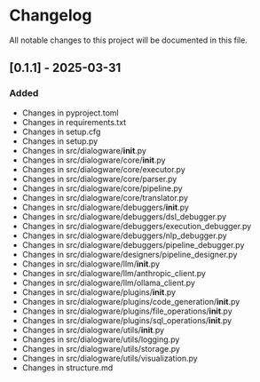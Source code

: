 # Changelog

All notable changes to this project will be documented in this file.

## [0.1.1] - 2025-03-31

### Added
- Changes in pyproject.toml
- Changes in requirements.txt
- Changes in setup.cfg
- Changes in setup.py
- Changes in src/dialogware/__init__.py
- Changes in src/dialogware/core/__init__.py
- Changes in src/dialogware/core/executor.py
- Changes in src/dialogware/core/parser.py
- Changes in src/dialogware/core/pipeline.py
- Changes in src/dialogware/core/translator.py
- Changes in src/dialogware/debuggers/__init__.py
- Changes in src/dialogware/debuggers/dsl_debugger.py
- Changes in src/dialogware/debuggers/execution_debugger.py
- Changes in src/dialogware/debuggers/nlp_debugger.py
- Changes in src/dialogware/debuggers/pipeline_debugger.py
- Changes in src/dialogware/designers/pipeline_designer.py
- Changes in src/dialogware/llm/__init__.py
- Changes in src/dialogware/llm/anthropic_client.py
- Changes in src/dialogware/llm/ollama_client.py
- Changes in src/dialogware/plugins/__init__.py
- Changes in src/dialogware/plugins/code_generation/__init__.py
- Changes in src/dialogware/plugins/file_operations/__init__.py
- Changes in src/dialogware/plugins/sql_operations/__init__.py
- Changes in src/dialogware/utils/__init__.py
- Changes in src/dialogware/utils/logging.py
- Changes in src/dialogware/utils/storage.py
- Changes in src/dialogware/utils/visualization.py
- Changes in structure.md

